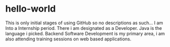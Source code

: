 # hello-world
This is only initial stages of using GitHub so no descriptions as such... 
    I am Into a Internship period. There i am designated as a Developer. Java is the language i picked. Backend Software Development is my primary area, i am also attending training sessions on web based applications.
